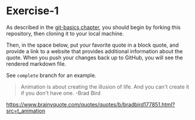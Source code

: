 # Exercise-1

As described in the [git-basics chapter](https://info201.github.io/git-basics.html), you should begin by forking this repository, then cloning it to your local machine.

Then, in the space below, put your favorite quote in a block quote, and provide a link to a website that provides additional information about the quote. When you push your changes back up to GitHub, you will see the rendered markdown file.

See `complete` branch for an example.


> Animation is about creating the illusion of life. And you can't create it if you don't have one. 
-Brad Bird

https://www.brainyquote.com/quotes/quotes/b/bradbird177851.html?src=t_animation
